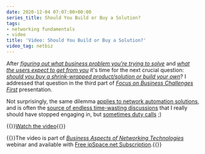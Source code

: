 ```yaml
---
date: 2020-12-04 07:07:00+00:00
series_title: Should You Build or Buy a Solution?
tags:
- networking fundamentals
- video
title: 'Video: Should You Build or Buy a Solution?'
video_tag: netbiz
---
```

After _[figuring out what business problem you're trying to solve](/2020/09/video-define-the-problem-first/)_ and _[what the users expect to get from you](/2020/11/video-know-user-needs/)_ it's time for the next crucial question: _[should you buy a shrink-wrapped product/solution or build your own](https://my.ipspace.net/bin/get/NetBiz/BF3%20-%20Should%20You%20Build%20or%20Buy%20a%20Solution.mp4)_? I addressed that question in the third part of _[Focus on Business Challenges First](https://my.ipspace.net/bin/list?id=NetBiz#BF)_ presentation.

Not surprisingly, the same dilemma [applies to network automation solutions](https://my.ipspace.net/bin/list?id=NetAutSol&module=1#M1S3), and is often the [source of endless time-wasting discussions](https://twitter.com/ioshints/status/1332678958203228161) that I really should have stopped engaging in, but [sometimes duty calls](https://xkcd.com/386/) ;)

{{<jump>}}[Watch the video](https://my.ipspace.net/bin/get/NetBiz/BF3%20-%20Should%20You%20Build%20or%20Buy%20a%20Solution.mp4){{</jump>}}

{{<note free>}}The video is part of _[Business Aspects of Networking Technologies](https://www.ipspace.net/Business_Aspects_of_Networking_Technologies)_ webinar and available with [Free ipSpace.net Subscription](https://www.ipspace.net/Subscription/Free).{{</note>}}